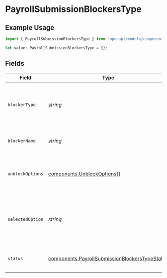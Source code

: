 # PayrollSubmissionBlockersType

## Example Usage

```typescript
import { PayrollSubmissionBlockersType } from "openapi/models/components";

let value: PayrollSubmissionBlockersType = {};
```

## Fields

| Field                                                                                                            | Type                                                                                                             | Required                                                                                                         | Description                                                                                                      |
| ---------------------------------------------------------------------------------------------------------------- | ---------------------------------------------------------------------------------------------------------------- | ---------------------------------------------------------------------------------------------------------------- | ---------------------------------------------------------------------------------------------------------------- |
| `blockerType`                                                                                                    | *string*                                                                                                         | :heavy_minus_sign:                                                                                               | The type of blocker that's blocking the payment submission.                                                      |
| `blockerName`                                                                                                    | *string*                                                                                                         | :heavy_minus_sign:                                                                                               | The name of the submission blocker.                                                                              |
| `unblockOptions`                                                                                                 | [components.UnblockOptions](../../models/components/unblockoptions.md)[]                                         | :heavy_minus_sign:                                                                                               | The available options to unblock a submission blocker.                                                           |
| `selectedOption`                                                                                                 | *string*                                                                                                         | :heavy_minus_sign:                                                                                               | The unblock option that's been selected to resolve the submission blocker.                                       |
| `status`                                                                                                         | [components.PayrollSubmissionBlockersTypeStatus](../../models/components/payrollsubmissionblockerstypestatus.md) | :heavy_minus_sign:                                                                                               | The status of the submission blocker.                                                                            |
